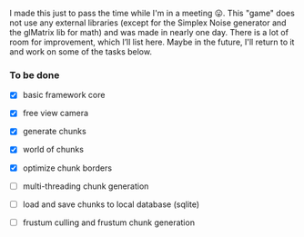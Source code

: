 I made this just to pass the time while I'm in a meeting 😛. This "game" does not use any external libraries (except for the Simplex Noise generator and the glMatrix lib for math) and was made in nearly one day. There is a lot of room for improvement, which I’ll list here. Maybe in the future, I'll return to it and work on some of the tasks below.

### To be done
- [x] basic framework core
- [x] free view camera
- [x] generate chunks
- [x] world of chunks
- [x] optimize chunk borders
- [ ] multi-threading chunk generation
- [ ] load and save chunks to local database (sqlite)
- [ ] frustum culling and frustum chunk generation

